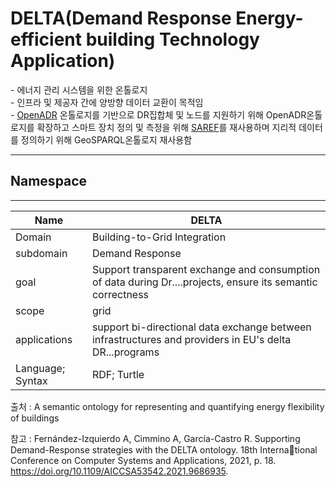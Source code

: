# DELTA(Demand Response Energy-efficient building Technology Application)

&#45; 에너지 관리 시스템을 위한 온톨로지<br/>
&#45; 인프라 및 제공자 간에 양방향 데이터 교환이 목적임<br/>
&#45; [OpenADR](OpenADR.md) 온톨로지를 기반으로 DR집합체 및 노드를 지원하기 위해 OpenADR온톨로지를 확장하고 스마트 장치 정의 및 측정을 위해 [SAREF](SAREF.md)를 재사용하며 지리적 데이터를 정의하기 위해 GeoSPARQL온톨로지 재사용함

---
## Namespace


---

| Name             | DELTA                                                                                                       |
| ---------------- | ----------------------------------------------------------------------------------------------------------- |
| Domain           | Building-to-Grid Integration                                                                                |
| subdomain        | Demand Response                                                                                             |
| goal             | Support transparent exchange and consumption of data during Dr....projects, ensure its semantic correctness |
| scope            | grid                                                                                                        |
| applications     | support bi-directional data exchange between infrastructures and providers in EU's delta DR...programs      |
| Language; Syntax | RDF; Turtle                                                                                                            |



출처 :  A semantic ontology for representing and quantifying energy flexibility of buildings

참고 : Fernández-Izquierdo A, Cimmino A, García-Castro R. Supporting Demand-Response strategies with the DELTA ontology. 18th International Conference on Computer Systems and Applications, 2021, p. 18. https://doi.org/10.1109/AICCSA53542.2021.9686935.
